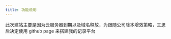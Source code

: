 ```yaml
---
title: 功能说明
---
```


此次建站主要是因为云服务器到期以及域名释放，为跟随公司降本增效策略，三思后决定使用 github page 来搭建我的记录平台

<!-- ## Quick Start -->

<!-- ### Create a new post -->

<!-- ``` bash
$ hexo new "My New Post"
```

More info: [Writing](https://hexo.io/docs/writing.html)

### Run server

``` bash
$ hexo server
```

More info: [Server](https://hexo.io/docs/server.html)

### Generate static files

``` bash
$ hexo generate
```

More info: [Generating](https://hexo.io/docs/generating.html)

### Deploy to remote sites

``` bash
$ hexo deploy
```

More info: [Deployment](https://hexo.io/docs/one-command-deployment.html) -->
